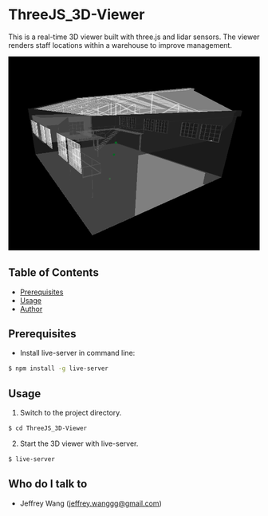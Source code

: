 # ThreeJS_3D-Viewer

This is a real-time 3D viewer built with three.js and lidar sensors. The viewer renders staff locations within a warehouse to improve management.

![demo.png](demo.png)

## Table of Contents ##

- [Prerequisites](#prerequisites)
- [Usage](#usage)
- [Author](#author)

## Prerequisites <a name = "prerequisites"></a> ##

* Install live-server in command line:

```bash
$ npm install -g live-server
```

## Usage <a name = "usage"></a> ##

1. Switch to the project directory.

```bash
$ cd ThreeJS_3D-Viewer
```

2. Start the 3D viewer with live-server.

```bash
$ live-server
```

## Who do I talk to <a name = "author"></a> ##
* Jeffrey Wang (jeffrey.wanggg@gmail.com)
